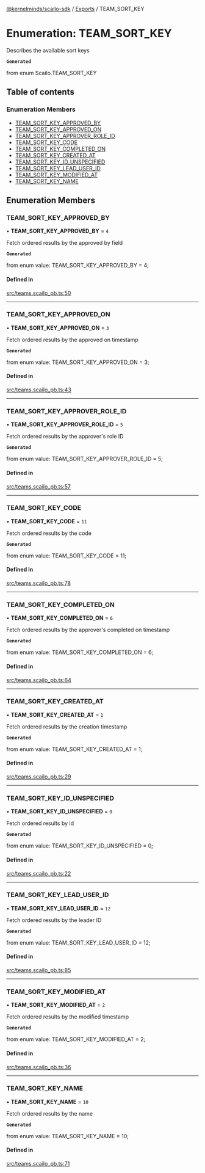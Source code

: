 [@kernelminds/scailo-sdk](../README.md) / [Exports](../modules.md) / TEAM\_SORT\_KEY

# Enumeration: TEAM\_SORT\_KEY

Describes the available sort keys

**`Generated`**

from enum Scailo.TEAM_SORT_KEY

## Table of contents

### Enumeration Members

- [TEAM\_SORT\_KEY\_APPROVED\_BY](TEAM_SORT_KEY.md#team_sort_key_approved_by)
- [TEAM\_SORT\_KEY\_APPROVED\_ON](TEAM_SORT_KEY.md#team_sort_key_approved_on)
- [TEAM\_SORT\_KEY\_APPROVER\_ROLE\_ID](TEAM_SORT_KEY.md#team_sort_key_approver_role_id)
- [TEAM\_SORT\_KEY\_CODE](TEAM_SORT_KEY.md#team_sort_key_code)
- [TEAM\_SORT\_KEY\_COMPLETED\_ON](TEAM_SORT_KEY.md#team_sort_key_completed_on)
- [TEAM\_SORT\_KEY\_CREATED\_AT](TEAM_SORT_KEY.md#team_sort_key_created_at)
- [TEAM\_SORT\_KEY\_ID\_UNSPECIFIED](TEAM_SORT_KEY.md#team_sort_key_id_unspecified)
- [TEAM\_SORT\_KEY\_LEAD\_USER\_ID](TEAM_SORT_KEY.md#team_sort_key_lead_user_id)
- [TEAM\_SORT\_KEY\_MODIFIED\_AT](TEAM_SORT_KEY.md#team_sort_key_modified_at)
- [TEAM\_SORT\_KEY\_NAME](TEAM_SORT_KEY.md#team_sort_key_name)

## Enumeration Members

### TEAM\_SORT\_KEY\_APPROVED\_BY

• **TEAM\_SORT\_KEY\_APPROVED\_BY** = ``4``

Fetch ordered results by the approved by field

**`Generated`**

from enum value: TEAM_SORT_KEY_APPROVED_BY = 4;

#### Defined in

[src/teams.scailo_pb.ts:50](https://github.com/scailo/ts-sdk/blob/c10a36b57201dfa5903d4b53efa1e62aa6208936/src/teams.scailo_pb.ts#L50)

___

### TEAM\_SORT\_KEY\_APPROVED\_ON

• **TEAM\_SORT\_KEY\_APPROVED\_ON** = ``3``

Fetch ordered results by the approved on timestamp

**`Generated`**

from enum value: TEAM_SORT_KEY_APPROVED_ON = 3;

#### Defined in

[src/teams.scailo_pb.ts:43](https://github.com/scailo/ts-sdk/blob/c10a36b57201dfa5903d4b53efa1e62aa6208936/src/teams.scailo_pb.ts#L43)

___

### TEAM\_SORT\_KEY\_APPROVER\_ROLE\_ID

• **TEAM\_SORT\_KEY\_APPROVER\_ROLE\_ID** = ``5``

Fetch ordered results by the approver's role ID

**`Generated`**

from enum value: TEAM_SORT_KEY_APPROVER_ROLE_ID = 5;

#### Defined in

[src/teams.scailo_pb.ts:57](https://github.com/scailo/ts-sdk/blob/c10a36b57201dfa5903d4b53efa1e62aa6208936/src/teams.scailo_pb.ts#L57)

___

### TEAM\_SORT\_KEY\_CODE

• **TEAM\_SORT\_KEY\_CODE** = ``11``

Fetch ordered results by the code

**`Generated`**

from enum value: TEAM_SORT_KEY_CODE = 11;

#### Defined in

[src/teams.scailo_pb.ts:78](https://github.com/scailo/ts-sdk/blob/c10a36b57201dfa5903d4b53efa1e62aa6208936/src/teams.scailo_pb.ts#L78)

___

### TEAM\_SORT\_KEY\_COMPLETED\_ON

• **TEAM\_SORT\_KEY\_COMPLETED\_ON** = ``6``

Fetch ordered results by the approver's completed on timestamp

**`Generated`**

from enum value: TEAM_SORT_KEY_COMPLETED_ON = 6;

#### Defined in

[src/teams.scailo_pb.ts:64](https://github.com/scailo/ts-sdk/blob/c10a36b57201dfa5903d4b53efa1e62aa6208936/src/teams.scailo_pb.ts#L64)

___

### TEAM\_SORT\_KEY\_CREATED\_AT

• **TEAM\_SORT\_KEY\_CREATED\_AT** = ``1``

Fetch ordered results by the creation timestamp

**`Generated`**

from enum value: TEAM_SORT_KEY_CREATED_AT = 1;

#### Defined in

[src/teams.scailo_pb.ts:29](https://github.com/scailo/ts-sdk/blob/c10a36b57201dfa5903d4b53efa1e62aa6208936/src/teams.scailo_pb.ts#L29)

___

### TEAM\_SORT\_KEY\_ID\_UNSPECIFIED

• **TEAM\_SORT\_KEY\_ID\_UNSPECIFIED** = ``0``

Fetch ordered results by id

**`Generated`**

from enum value: TEAM_SORT_KEY_ID_UNSPECIFIED = 0;

#### Defined in

[src/teams.scailo_pb.ts:22](https://github.com/scailo/ts-sdk/blob/c10a36b57201dfa5903d4b53efa1e62aa6208936/src/teams.scailo_pb.ts#L22)

___

### TEAM\_SORT\_KEY\_LEAD\_USER\_ID

• **TEAM\_SORT\_KEY\_LEAD\_USER\_ID** = ``12``

Fetch ordered results by the leader ID

**`Generated`**

from enum value: TEAM_SORT_KEY_LEAD_USER_ID = 12;

#### Defined in

[src/teams.scailo_pb.ts:85](https://github.com/scailo/ts-sdk/blob/c10a36b57201dfa5903d4b53efa1e62aa6208936/src/teams.scailo_pb.ts#L85)

___

### TEAM\_SORT\_KEY\_MODIFIED\_AT

• **TEAM\_SORT\_KEY\_MODIFIED\_AT** = ``2``

Fetch ordered results by the modified timestamp

**`Generated`**

from enum value: TEAM_SORT_KEY_MODIFIED_AT = 2;

#### Defined in

[src/teams.scailo_pb.ts:36](https://github.com/scailo/ts-sdk/blob/c10a36b57201dfa5903d4b53efa1e62aa6208936/src/teams.scailo_pb.ts#L36)

___

### TEAM\_SORT\_KEY\_NAME

• **TEAM\_SORT\_KEY\_NAME** = ``10``

Fetch ordered results by the name

**`Generated`**

from enum value: TEAM_SORT_KEY_NAME = 10;

#### Defined in

[src/teams.scailo_pb.ts:71](https://github.com/scailo/ts-sdk/blob/c10a36b57201dfa5903d4b53efa1e62aa6208936/src/teams.scailo_pb.ts#L71)
